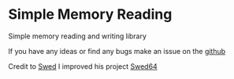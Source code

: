 # Simple Memory Reading

Simple memory reading and writing library

If you have any ideas or find any bugs make an issue on the [github](https://github.com/Dustin21335/SimpleMemoryReading)

Credit to [Swed](https://github.com/Massivetwat) I improved his project [Swed64](https://github.com/Massivetwat/Swed64)